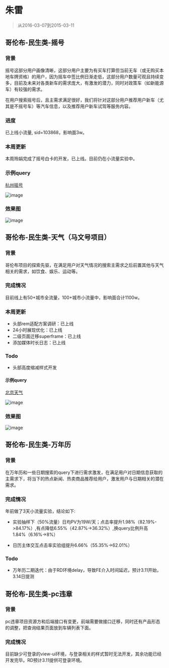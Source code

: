 # 朱雷

> 从2016-03-07到2015-03-11

## 哥伦布-民生类-摇号

### 背景

摇号这部分用户画像清晰，这部分用户主要为有买车打算但当前无车（或无购买本地车牌资格）的用户，因为摇车中签比例日渐走低，这部分用户数量可观且持续变多，目前及未来对各类新车的需求庞大，有激发的潜力，同时对政策车（如新能源车）有较强的需求。

在用户搜索摇号后，且主需求满足很好，我们将针对这部分用户推荐用户新车（尤其是不摇号车）等汽车信息，以及推荐用户新车试驾等服务内容。

### 进度

已上线小流量, sid=103868，影响面3w。

### 本周更新

本周玲娟完成了摇号白卡的开发，已上线。目前仍在小流量实验中。

### 示例query

[杭州摇号](https://m.baidu.com/s?from=844b&vit=fps&word=%E6%9D%AD%E5%B7%9E%E6%91%87%E5%8F%B7&sid=103868)

![image](http://gitlab.baidu.com/psfe/psdoc/uploads/b23872f3fc4ba409079aecefdc910d77/image.png)

### 效果图

![image](http://gitlab.baidu.com/psfe/psdoc/uploads/3193ec49bce6c6373a895bc66bbf1b82/image.png)

## 哥伦布-民生类-天气（马文号项目）

### 背景

哥伦布项目的探索先驱，在满足用户对天气情况的搜索主需求之后前置其他与天气相关的需求，如饮食、娱乐、运动等。

### 完成情况

目前线上有50+城市全流量，100+城市小流量中，影响面合计1100w。

### 本周更新

* 头部rem适配方案调研：已上线
* 24小时展现优化：已上线
* 二级页面迁移superframe：已上线
* 添加媒体时长日志：已上线

### Todo

* 头部高度缩减样式开发

#### 示例query

[北京天气](https://m.baidu.com/from=844b/s?word=%E5%8C%97%E4%BA%AC%E5%A4%A9%E6%B0%94)

![image](http://gitlab.baidu.com/psfe/psdoc/uploads/19b042dcd0ce3d5c314ef398f755a766/image.png)

### 效果图

![image](http://gitlab.baidu.com/psfe/psdoc/uploads/62bc2005095edb2f2170aec00b9bd3f5/image.png)

## 哥伦布-民生类-万年历

### 背景

在万年历和一些日期搜索的query下进行需求激发，在满足用户对日期信息获取的主需求下，将当下的热点新闻、热卖商品推荐给用户，激发用户与日期相关的潜在需求。

### 完成情况

年前做了3天小流量实验，结论如下:

* 实验抽样下（50%流量）日均PV为19W/天；点击率提升1.98%（82.19%->84.17%）,有点降低6.55%（42.87%->36.32%）,换query比例升高1.84%（6.16%->8%）

* 日历主体交互点击率实验组提升6.66%（55.35%->62.01%）

### Todo

* 万年历二期迭代：由于RD环境delay，导致FE介入时间延迟，预计3.11开始，3.14日提测

## 哥伦布-民生类-pc违章

### 背景

pc违章项目资源方和后端接口有变更，前端需要做接口迁移，同时还有产品形态的调整，把查询结果页面放到车辆列表下面。

### 完成情况

目前缺少可登录的view-ui环境，与登录相关的样式暂时无法开发，其余功能已经开发完毕。RD预计3.11提供可登录环境。

